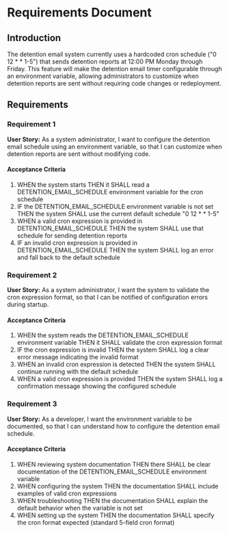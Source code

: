 # Requirements Document

## Introduction

The detention email system currently uses a hardcoded cron schedule ("0 12 * * 1-5") that sends detention reports at 12:00 PM Monday through Friday. This feature will make the detention email timer configurable through an environment variable, allowing administrators to customize when detention reports are sent without requiring code changes or redeployment.

## Requirements

### Requirement 1

**User Story:** As a system administrator, I want to configure the detention email schedule using an environment variable, so that I can customize when detention reports are sent without modifying code.

#### Acceptance Criteria

1. WHEN the system starts THEN it SHALL read a DETENTION_EMAIL_SCHEDULE environment variable for the cron schedule
2. IF the DETENTION_EMAIL_SCHEDULE environment variable is not set THEN the system SHALL use the current default schedule "0 12 * * 1-5"
3. WHEN a valid cron expression is provided in DETENTION_EMAIL_SCHEDULE THEN the system SHALL use that schedule for sending detention reports
4. IF an invalid cron expression is provided in DETENTION_EMAIL_SCHEDULE THEN the system SHALL log an error and fall back to the default schedule

### Requirement 2

**User Story:** As a system administrator, I want the system to validate the cron expression format, so that I can be notified of configuration errors during startup.

#### Acceptance Criteria

1. WHEN the system reads the DETENTION_EMAIL_SCHEDULE environment variable THEN it SHALL validate the cron expression format
2. IF the cron expression is invalid THEN the system SHALL log a clear error message indicating the invalid format
3. WHEN an invalid cron expression is detected THEN the system SHALL continue running with the default schedule
4. WHEN a valid cron expression is provided THEN the system SHALL log a confirmation message showing the configured schedule

### Requirement 3

**User Story:** As a developer, I want the environment variable to be documented, so that I can understand how to configure the detention email schedule.

#### Acceptance Criteria

1. WHEN reviewing system documentation THEN there SHALL be clear documentation of the DETENTION_EMAIL_SCHEDULE environment variable
2. WHEN configuring the system THEN the documentation SHALL include examples of valid cron expressions
3. WHEN troubleshooting THEN the documentation SHALL explain the default behavior when the variable is not set
4. WHEN setting up the system THEN the documentation SHALL specify the cron format expected (standard 5-field cron format)